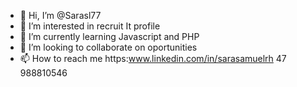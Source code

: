 - 👋 Hi, I’m @Sarasl77
- 👀 I’m interested in recruit It profile
- 🌱 I’m currently learning Javascript and PHP
- 💞️ I’m looking to collaborate on oportunities
- 📫 How to reach me https:www.linkedin.com/in/sarasamuelrh
47 988810546

<!---
Sarasl77/Sarasl77 is a ✨ special ✨ repository because its `README.md` (this file) appears on your GitHub profile.
You can click the Preview link to take a look at your changes.
--->
